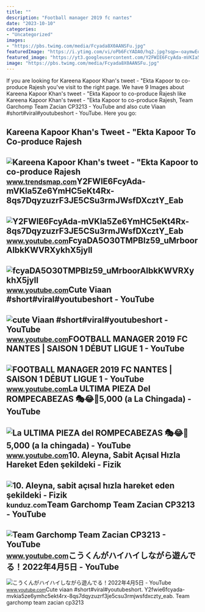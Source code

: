 ```yaml
---
title: ""
description: "Football manager 2019 fc nantes"
date: "2023-10-10"
categories:
- "Uncategorized"
images:
- "https://pbs.twimg.com/media/Fcyada8X0AANSFu.jpg"
featuredImage: "https://i.ytimg.com/vi/oPb6FcYADA0/hq2.jpg?sqp=-oaymwEoCOADEOgC8quKqQMcGADwAQH4Ac4FgAKACooCDAgAEAEYZSBdKE4wDw==&amp;rs=AOn4CLCUQw-VGHZGEBpxjRVtchxVuCjbhQ"
featured_image: "https://yt3.googleusercontent.com/Y2FWIE6FcyAda-mVKIa5Ze6YmHC5eKt4Rx-8qs7DqyzuzrF3JE5CSu3rmJWsfDXcztY_Eab-qQ=s900-c-k-c0x00ffffff-no-rj"
image: "https://pbs.twimg.com/media/Fcyada8X0AANSFu.jpg"
---
```


If you are looking for Kareena Kapoor Khan's tweet - "Ekta Kapoor to co-produce Rajesh you've visit to the right page. We have 9 Images about Kareena Kapoor Khan's tweet - "Ekta Kapoor to co-produce Rajesh like Kareena Kapoor Khan's tweet - "Ekta Kapoor to co-produce Rajesh, Team Garchomp Team Zacian CP3213 - YouTube and also cute Viaan #short#viral#youtubeshort - YouTube. Here you go:

Kareena Kapoor Khan's Tweet - "Ekta Kapoor To Co-produce Rajesh
---------------------------------------------------------------

 ![Kareena Kapoor Khan's tweet - "Ekta Kapoor to co-produce Rajesh](https://pbs.twimg.com/media/Fcyada8X0AANSFu.jpg) <small>www.trendsmap.com</small>Y2FWIE6FcyAda-mVKIa5Ze6YmHC5eKt4Rx-8qs7DqyzuzrF3JE5CSu3rmJWsfDXcztY\_Eab
------------------------------------------------------------------------

 ![Y2FWIE6FcyAda-mVKIa5Ze6YmHC5eKt4Rx-8qs7DqyzuzrF3JE5CSu3rmJWsfDXcztY_Eab](https://yt3.googleusercontent.com/Y2FWIE6FcyAda-mVKIa5Ze6YmHC5eKt4Rx-8qs7DqyzuzrF3JE5CSu3rmJWsfDXcztY_Eab-qQ=s900-c-k-c0x00ffffff-no-rj) <small>www.youtube.com</small>FcyaDA5O30TMPBIz59\_uMrboorAIbkKWVRXykhX5jylI
---------------------------------------------

 ![fcyaDA5O30TMPBIz59_uMrboorAIbkKWVRXykhX5jylI](https://yt3.googleusercontent.com/fcyaDA5O30TMPBIz59_uMrboorAIbkKWVRXykhX5jylI_mHsQMtKYRKrSU6WFKQalZc67BxTzAc=s900-c-k-c0x00ffffff-no-rj) <small>www.youtube.com</small>Cute Viaan #short#viral#youtubeshort - YouTube
----------------------------------------------

 ![cute Viaan #short#viral#youtubeshort - YouTube](https://i.ytimg.com/vi/oPb6FcYADA0/hq2.jpg?sqp=-oaymwEoCOADEOgC8quKqQMcGADwAQH4Ac4FgAKACooCDAgAEAEYZSBdKE4wDw==&rs=AOn4CLCUQw-VGHZGEBpxjRVtchxVuCjbhQ) <small>www.youtube.com</small>FOOTBALL MANAGER 2019 FC NANTES | SAISON 1 DÉBUT LIGUE 1 - YouTube
------------------------------------------------------------------

 ![FOOTBALL MANAGER 2019 FC NANTES | SAISON 1 DÉBUT LIGUE 1 - YouTube](https://i.ytimg.com/vi/ZB11Z3nr-aE/maxresdefault.jpg) <small>www.youtube.com</small>La ULTIMA PIEZA Del ROMPECABEZAS 🎭😂🧘5,000 (a La Chingada) - YouTube
-------------------------------------------------------------------

 ![La ULTIMA PIEZA del ROMPECABEZAS 🎭😂🧘5,000 (a la chingada) - YouTube](https://i.ytimg.com/vi/KdZ3OosEZ6s/hq2.jpg?sqp=-oaymwEoCOADEOgC8quKqQMcGADwAQH4Ad4EgAK4CIoCDAgAEAEYZSBMKGMwDw==&rs=AOn4CLCfzFvJaPoNerKMbSKycXF-fCyaDA) <small>www.youtube.com</small>10. Aleyna, Sabit Açısal Hızla Hareket Eden şekildeki - Fizik
-------------------------------------------------------------

 ![10. Aleyna, sabit açısal hızla hareket eden şekildeki - Fizik](https://media.kunduz.com/media/question/seo/raw/20220425213749961207-3853917_cCCGOdKxd.jpg?h=512) <small>kunduz.com</small>Team Garchomp Team Zacian CP3213 - YouTube
------------------------------------------

 ![Team Garchomp Team Zacian CP3213 - YouTube](https://i.ytimg.com/vi/HYLCwcE-Dgc/maxres2.jpg?sqp=-oaymwEoCIAKENAF8quKqQMcGADwAQH4AYwCgALgA4oCDAgAEAEYRSBHKGUwDw==&rs=AOn4CLC_ulBvmvqa2cf2uT56Qfk3FCYaDA) <small>www.youtube.com</small>こうくんがハイハイしながら遊んでる！2022年4月5日 - YouTube
-------------------------------------

 ![こうくんがハイハイしながら遊んでる！2022年4月5日 - YouTube](https://i.ytimg.com/vi/H2fAEMesIjo/maxresdefault.jpg?sqp=-oaymwEmCIAKENAF8quKqQMa8AEB-AH-CYAC0AWKAgwIABABGGUgXyhTMA8=&rs=AOn4CLCJYSghky0o-ilndxvg6fCYAda1ug) <small>www.youtube.com</small>Cute viaan #short#viral#youtubeshort. Y2fwie6fcyada-mvkia5ze6ymhc5ekt4rx-8qs7dqyzuzrf3je5csu3rmjwsfdxczty\_eab. Team garchomp team zacian cp3213
